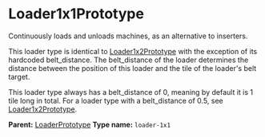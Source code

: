 # Loader1x1Prototype

Continuously loads and unloads machines, as an alternative to inserters.

This loader type is identical to [Loader1x2Prototype](prototype:Loader1x2Prototype) with the exception of its hardcoded belt_distance. The belt_distance of the loader determines the distance between the position of this loader and the tile of the loader's belt target.

This loader type always has a belt_distance of 0, meaning by default it is 1 tile long in total. For a loader type with a belt_distance of 0.5, see [Loader1x2Prototype](prototype:Loader1x2Prototype).

**Parent:** [LoaderPrototype](LoaderPrototype.md)
**Type name:** `loader-1x1`

